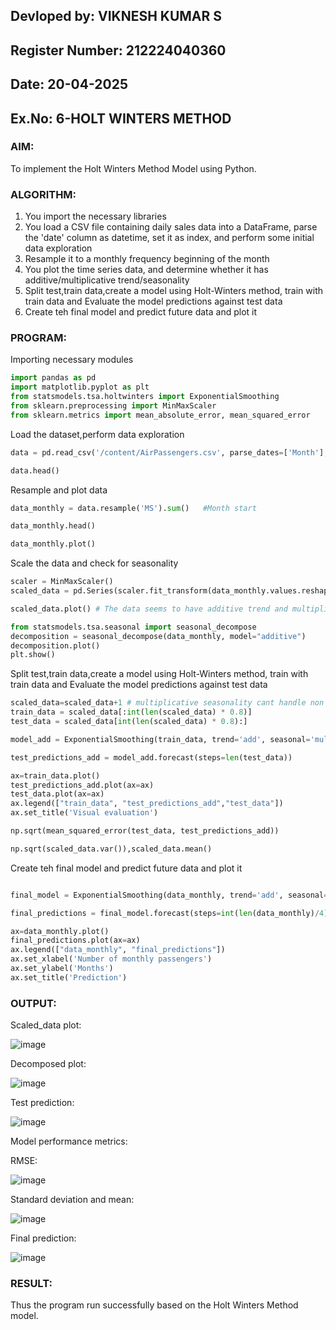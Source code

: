 ## Devloped by: VIKNESH KUMAR S
## Register Number: 212224040360
## Date: 20-04-2025

## Ex.No: 6-HOLT WINTERS METHOD

### AIM:
To implement the Holt Winters Method Model using Python.

### ALGORITHM:
1. You import the necessary libraries
2. You load a CSV file containing daily sales data into a DataFrame, parse the 'date' column as datetime, set it as index, and perform some initial data exploration
3. Resample it to a monthly frequency beginning of the month
4. You plot the time series data, and determine whether it has additive/multiplicative trend/seasonality
5. Split test,train data,create a model using Holt-Winters method, train with train data and Evaluate the model  predictions against test data
6. Create teh final model and predict future data and plot it

### PROGRAM:

Importing necessary modules

```py
import pandas as pd
import matplotlib.pyplot as plt
from statsmodels.tsa.holtwinters import ExponentialSmoothing
from sklearn.preprocessing import MinMaxScaler
from sklearn.metrics import mean_absolute_error, mean_squared_error
```

Load the dataset,perform data exploration
```py
data = pd.read_csv('/content/AirPassengers.csv', parse_dates=['Month'],index_col='Month')

data.head()
```

Resample and plot data

```py
data_monthly = data.resample('MS').sum()   #Month start

data_monthly.head()

data_monthly.plot()
```

Scale the data and check for seasonality

```py
scaler = MinMaxScaler()
scaled_data = pd.Series(scaler.fit_transform(data_monthly.values.reshape(-1, 1)).flatten(),index=data_monthly.index)

scaled_data.plot() # The data seems to have additive trend and multiplicative seasonality

from statsmodels.tsa.seasonal import seasonal_decompose
decomposition = seasonal_decompose(data_monthly, model="additive")
decomposition.plot()
plt.show()
```

Split test,train data,create a model using Holt-Winters method, train with train data and Evaluate the model predictions against test data

```py
scaled_data=scaled_data+1 # multiplicative seasonality cant handle non postive values, yes even zeros
train_data = scaled_data[:int(len(scaled_data) * 0.8)]
test_data = scaled_data[int(len(scaled_data) * 0.8):]

model_add = ExponentialSmoothing(train_data, trend='add', seasonal='mul').fit()

test_predictions_add = model_add.forecast(steps=len(test_data))

ax=train_data.plot()
test_predictions_add.plot(ax=ax)
test_data.plot(ax=ax)
ax.legend(["train_data", "test_predictions_add","test_data"])
ax.set_title('Visual evaluation')

np.sqrt(mean_squared_error(test_data, test_predictions_add))

np.sqrt(scaled_data.var()),scaled_data.mean()

```

Create teh final model and predict future data and plot it

```py

final_model = ExponentialSmoothing(data_monthly, trend='add', seasonal='mul', seasonal_periods=12).fit()

final_predictions = final_model.forecast(steps=int(len(data_monthly)/4)) #for next year

ax=data_monthly.plot()
final_predictions.plot(ax=ax)
ax.legend(["data_monthly", "final_predictions"])
ax.set_xlabel('Number of monthly passengers')
ax.set_ylabel('Months')
ax.set_title('Prediction')

```

### OUTPUT:
 
 Scaled_data plot:

 ![image](https://github.com/user-attachments/assets/cc9e11be-cfe2-4d07-a253-71dc58d31e53)

Decomposed plot:

![image](https://github.com/user-attachments/assets/425ceed9-1304-4698-8b9d-bf17e1cc1d73)

Test prediction:

![image](https://github.com/user-attachments/assets/51fd463f-3450-4b2d-933e-fac6c68f3488)

Model performance metrics:

RMSE:

![image](https://github.com/user-attachments/assets/6f20b83c-e591-4790-9f88-3dc846093790)

Standard deviation and mean:

![image](https://github.com/user-attachments/assets/cbf7035d-ff1b-4e61-892b-d9c98ddc0469)

Final prediction:

![image](https://github.com/user-attachments/assets/256fb6c1-56c8-4617-8210-a075493f7aae)

### RESULT:
Thus the program run successfully based on the Holt Winters Method model.

